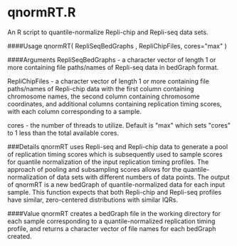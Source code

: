 qnormRT.R
==========
An R script to quantile-normalize Repli-chip and Repli-seq data sets.

####Usage
qnormRT( RepliSeqBedGraphs , RepliChipFiles, cores="max" )

####Arguments
RepliSeqBedGraphs - a character vector of length 1 or more containing file paths/names of Repli-seq data in bedGraph format.

RepliChipFiles - a character vector of length 1 or more containing file paths/names of Repli-chip data with the first column containing chromosome names, the second column containing chromosome coordinates, and additional columns containing replication timing scores, with each column corresponding to a sample.

cores - the number of threads to utilize. Default is "max" which sets "cores" to 1 less than the total available cores.

###Details
qnormRT uses Repli-seq and Repli-chip data to generate a pool of replication timing scores which is subsequently used to sample scores for quantile normalization of the input replication timing profiles. The approach of pooling and subsampling scores allows for the quantile-normalization of data sets with different numbers of data points. The output of qnormRT is a new bedGraph of quantile-normalized data for each input sample. This function expects that both Repli-chip and Repli-seq profiles have similar, zero-centered distributions with similar IQRs.

####Value
qnormRT creates a bedGraph file in the working directory for each sample corresponding to a quantile-normalized replication timing profile, and returns a character vector of file names for each bedGraph created.